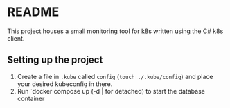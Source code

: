 # README

This project houses a small monitoring tool for k8s written using the C# k8s client.

## Setting up the project
1. Create a file in `.kube` called `config` (`touch ./.kube/config`) and place your desired kubeconfig in there.
2. Run `docker compose up (-d | for detached) to start the database container
